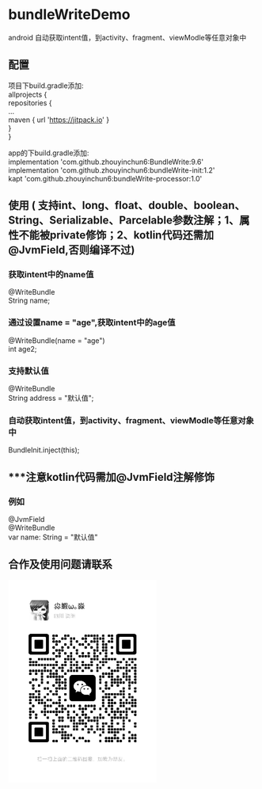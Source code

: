 # bundleWriteDemo
android 自动获取intent值，到activity、fragment、viewModle等任意对象中
## 配置
项目下build.gradle添加:  
allprojects {  
	repositories {  
			...  
			maven { url 'https://jitpack.io' }  
		}  
	}    
  
app的下build.gradle添加:  
implementation 'com.github.zhouyinchun6:BundleWrite:9.6'  
implementation 'com.github.zhouyinchun6:bundleWrite-init:1.2'  
kapt 'com.github.zhouyinchun6:bundleWrite-processor:1.0'  
## 使用 ( 支持int、long、float、double、boolean、String、Serializable、Parcelable参数注解；1、属性不能被private修饰；2、kotlin代码还需加@JvmField,否则编译不过)
### 获取intent中的name值
@WriteBundle  
String name;

### 通过设置name = "age",获取intent中的age值
@WriteBundle(name = "age")  
int age2;

### 支持默认值
@WriteBundle  
String address = "默认值"; 

### 自动获取intent值，到activity、fragment、viewModle等任意对象中
BundleInit.inject(this);

## ***注意kotlin代码需加@JvmField注解修饰
### 例如
@JvmField  
@WriteBundle    
var name: String = "默认值"

## 合作及使用问题请联系
![](/pic/wx_me.jpeg)




